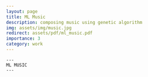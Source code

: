 ```yaml
---
layout: page
title: ML Music
description: composing music using genetic algorithm
img: assets/img/music.jpg
redirect: assets/pdf/ml_music.pdf
importance: 3
category: work
---
```


    ---
    ML MUSIC
    ---
